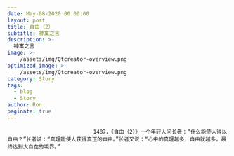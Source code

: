 ```yaml
---
date: May-08-2020 00:00:00
layout: post
title: 自由（2）
subtitle: 神寓之言
description: >-
  神寓之言
image: >-
    /assets/img/Qtcreator-overview.png
optimized_image: >-
    /assets/img/Qtcreator-overview.png
category: Story
tags:
  - blog
  - Story
author: Ron
paginate: true
---
```


							　　1487，《自由（2）》一个年轻人问长者：“什么能使人得以自由？”长者说：“真理能使人获得真正的自由。”长者又说：“心中的真理越多，自由就越多，最终达到大自在的境界。”
							
							
						